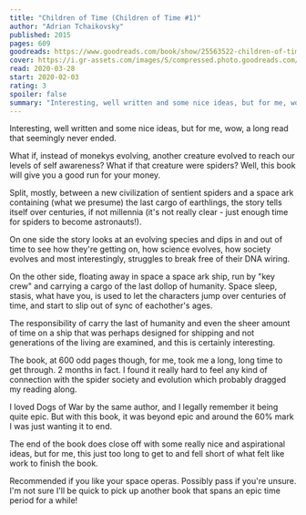 ```yaml
---
title: "Children of Time (Children of Time #1)"
author: "Adrian Tchaikovsky"
published: 2015
pages: 609
goodreads: https://www.goodreads.com/book/show/25563522-children-of-time
cover: https://i.gr-assets.com/images/S/compressed.photo.goodreads.com/books/1432028033l/25563522._SX98_.jpg
read: 2020-03-28
start: 2020-02-03
rating: 3
spoiler: false
summary: "Interesting, well written and some nice ideas, but for me, wow, a long read that seemingly never ended."
---
```


Interesting, well written and some nice ideas, but for me, wow, a long read that seemingly never ended.  
  
What if, instead of monekys evolving, another creature evolved to reach our levels of self awareness? What if that creature were spiders? Well, this book will give you a good run for your money.  
  
Split, mostly, between a new civilization of sentient spiders and a space ark containing (what we presume) the last cargo of earthlings, the story tells itself over centuries, if not millennia (it's not really clear - just enough time for spiders to become astronauts!).  
  
On one side the story looks at an evolving species and dips in and out of time to see how they're getting on, how science evolves, how society evolves and most interestingly, struggles to break free of their DNA wiring.  
  
On the other side, floating away in space a space ark ship, run by "key crew" and carrying a cargo of the last dollop of humanity. Space sleep, stasis, what have you, is used to let the characters jump over centuries of time, and start to slip out of sync of eachother's ages.  
  
The responsibility of carry the last of humanity and even the sheer amount of time on a ship that was perhaps designed for shipping and not generations of the living are examined, and this is certainly interesting.  
  
The book, at 600 odd pages though, for me, took me a long, long time to get through. 2 months in fact. I found it really hard to feel any kind of connection with the spider society and evolution which probably dragged my reading along.  
  
I loved Dogs of War by the same author, and I legally remember it being quite epic. But with this book, it was beyond epic and around the 60% mark I was just wanting it to end.  
  
The end of the book does close off with some really nice and aspirational ideas, but for me, this just too long to get to and fell short of what felt like work to finish the book.  
  
Recommended if you like your space operas. Possibly pass if you're unsure. I'm not sure I'll be quick to pick up another book that spans an epic time period for a while!